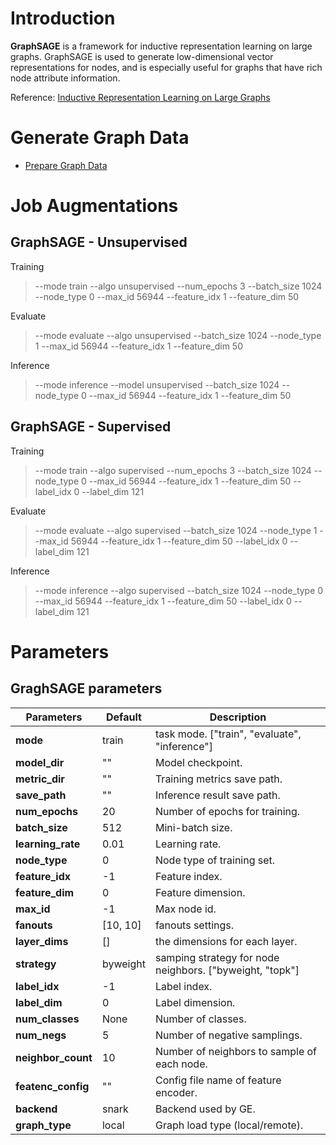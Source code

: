 # Introduction
__GraphSAGE__ is a framework for inductive representation learning on large graphs. GraphSAGE is used to generate low-dimensional vector representations for nodes, and is especially useful for graphs that have rich node attribute information.

Reference: [Inductive Representation Learning on Large Graphs](https://cs.stanford.edu/people/jure/pubs/graphsage-nips17.pdf)

# Generate Graph Data
* [Prepare Graph Data](../../../docs/graph_engine/data_spec.rst)

# Job Augmentations
## GraphSAGE - Unsupervised
Training
> --mode train --algo unsupervised --num_epochs 3 --batch_size 1024 --node_type 0 --max_id 56944 --feature_idx 1 --feature_dim 50

Evaluate
> --mode evaluate --algo unsupervised --batch_size 1024 --node_type 1 --max_id 56944 --feature_idx 1 --feature_dim 50

Inference
> --mode inference --model unsupervised --batch_size 1024 --node_type 0 --max_id 56944 --feature_idx 1 --feature_dim 50

## GraphSAGE - Supervised
Training
> --mode train --algo supervised --num_epochs 3 --batch_size 1024 --node_type 0 --max_id 56944 --feature_idx 1 --feature_dim 50 --label_idx 0 --label_dim 121

Evaluate
> --mode evaluate --algo supervised --batch_size 1024 --node_type 1 --max_id 56944 --feature_idx 1 --feature_dim 50 --label_idx 0 --label_dim 121

Inference
> --mode inference --algo supervised --batch_size 1024 --node_type 0 --max_id 56944 --feature_idx 1 --feature_dim 50 --label_idx 0 --label_dim 121

# Parameters

## GraghSAGE parameters

| Parameters | Default | Description |
| ----- | ----------- | ------- |
| **mode** | train | task mode.  ["train", "evaluate", "inference"] |
| **model_dir** | "" | Model checkpoint. |
| **metric_dir** | "" | Training metrics save path. |
| **save_path** | "" | Inference result save path. |
| **num_epochs** | 20 | Number of epochs for training. |
| **batch_size** | 512 | Mini-batch size. |
| **learning_rate** | 0.01 | Learning rate. |
| **node_type** | 0 | Node type of training set. |
| **feature_idx** | -1 | Feature index. |
| **feature_dim** | 0 | Feature dimension. |
| **max_id** | -1 | Max node id. |
| **fanouts** | [10, 10] | fanouts settings. |
| **layer_dims** | [] | the dimensions for each layer. |
| **strategy** | byweight | samping strategy for node neighbors. ["byweight, "topk"] |
| **label_idx** | -1 | Label index. |
| **label_dim** | 0 | Label dimension. |
| **num_classes** | None | Number of classes. |
| **num_negs** | 5 | Number of negative samplings. |
| **neighbor_count** | 10 | Number of neighbors to sample of each node. |
| **featenc_config** | "" | Config file name of feature encoder. |
| **backend** | snark | Backend used by GE. |
| **graph_type** | local | Graph load type (local/remote). |

